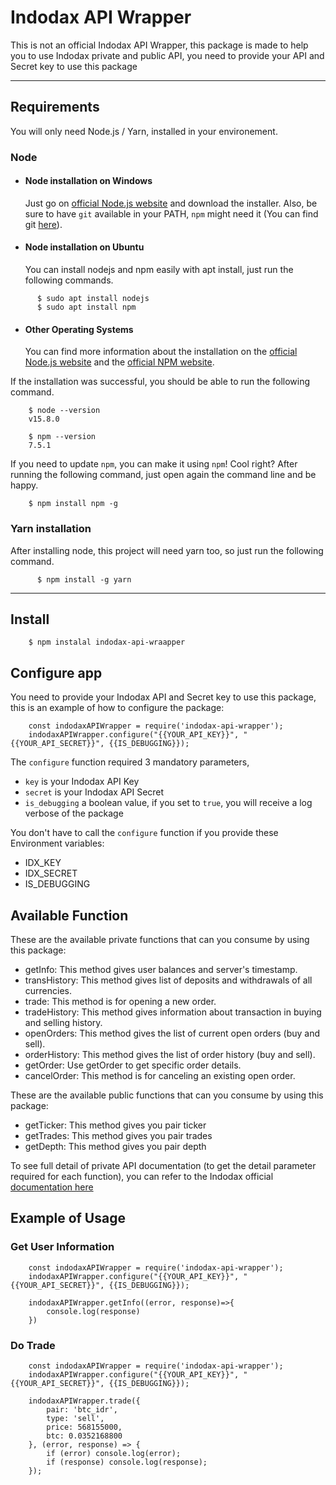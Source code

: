 # Indodax API Wrapper

This is not an official Indodax API Wrapper, this package is made to help you to use Indodax private and public API, you need to provide your API and Secret key to use this package

---
## Requirements

You will only need Node.js / Yarn, installed in your environement.

### Node
- #### Node installation on Windows

  Just go on [official Node.js website](https://nodejs.org/) and download the installer.
Also, be sure to have `git` available in your PATH, `npm` might need it (You can find git [here](https://git-scm.com/)).

- #### Node installation on Ubuntu

  You can install nodejs and npm easily with apt install, just run the following commands.
```
      $ sudo apt install nodejs
      $ sudo apt install npm
```
- #### Other Operating Systems
  You can find more information about the installation on the [official Node.js website](https://nodejs.org/) and the [official NPM website](https://npmjs.org/).

If the installation was successful, you should be able to run the following command.
```
    $ node --version
    v15.8.0

    $ npm --version
    7.5.1
```
If you need to update `npm`, you can make it using `npm`! Cool right? After running the following command, just open again the command line and be happy.
```
    $ npm install npm -g
```
###
### Yarn installation
  After installing node, this project will need yarn too, so just run the following command.
```
      $ npm install -g yarn
```
---

## Install
```
    $ npm instalal indodax-api-wraapper
```
## Configure app

You need to provide your Indodax API and Secret key to use this package, this is an example of how to configure the package:
```
    const indodaxAPIWrapper = require('indodax-api-wrapper');
    indodaxAPIWrapper.configure("{{YOUR_API_KEY}}", "{{YOUR_API_SECRET}}", {{IS_DEBUGGING}});
```
The `configure` function required 3 mandatory parameters,
* `key` is your Indodax API Key
* `secret` is your Indodax API Secret
* `is_debugging` a boolean value, if you set to `true`, you will receive a log verbose of the package

You don't have to call the `configure` function if you provide these Environment variables:
* IDX_KEY
* IDX_SECRET
* IS_DEBUGGING

## Available Function
These are the available private functions that can you consume by using this package:
* getInfo: This method gives user balances and server's timestamp.
* transHistory: This method gives list of deposits and withdrawals of all currencies.
* trade: This method is for opening a new order.
* tradeHistory: This method gives information about transaction in buying and selling history.
* openOrders: This method gives the list of current open orders (buy and sell).
* orderHistory: This method gives the list of order history (buy and sell).
* getOrder: Use getOrder to get specific order details.
* cancelOrder: This method is for canceling an existing open order.

These are the available public functions that can you consume by using this package:
* getTicker: This method gives you pair ticker
* getTrades: This method gives you pair trades
* getDepth: This method gives you pair depth

To see full detail of private API documentation (to get the detail parameter required for each function), you can refer to the Indodax official [documentation here](https://indodax.com/downloads/INDODAXCOM-API-DOCUMENTATION.pdf)


## Example of Usage

### Get User Information
```
    const indodaxAPIWrapper = require('indodax-api-wrapper');
    indodaxAPIWrapper.configure("{{YOUR_API_KEY}}", "{{YOUR_API_SECRET}}", {{IS_DEBUGGING}});
    
    indodaxAPIWrapper.getInfo((error, response)=>{
        console.log(response)
    })
```

### Do Trade
```
    const indodaxAPIWrapper = require('indodax-api-wrapper');
    indodaxAPIWrapper.configure("{{YOUR_API_KEY}}", "{{YOUR_API_SECRET}}", {{IS_DEBUGGING}});
    
    indodaxAPIWrapper.trade({
        pair: 'btc_idr',
        type: 'sell',
        price: 568155000,
        btc: 0.0352168800
    }, (error, response) => {
        if (error) console.log(error);
        if (response) console.log(response);
    });
```